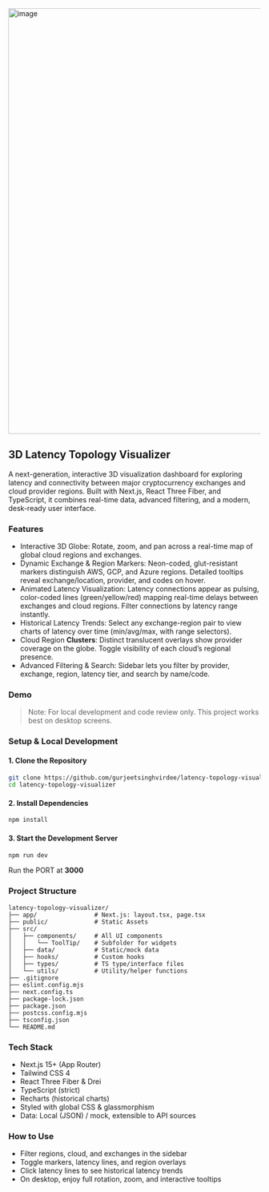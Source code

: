 <img width="1500" height="850" alt="image" src="https://github.com/user-attachments/assets/240add21-242a-416a-b4ec-9469eaeb0581" />

## 3D Latency Topology Visualizer
A next-generation, interactive 3D visualization dashboard for exploring latency and connectivity between major cryptocurrency exchanges and cloud provider regions. Built with Next.js, React Three Fiber, and TypeScript, it combines real-time data, advanced filtering, and a modern, desk-ready user interface.

### Features
- Interactive 3D Globe:
  Rotate, zoom, and pan across a real-time map of global cloud regions and exchanges.
- Dynamic Exchange & Region Markers:
  Neon-coded, glut-resistant markers distinguish AWS, GCP, and Azure regions.
  Detailed tooltips reveal exchange/location, provider, and codes on hover.
- Animated Latency Visualization:
  Latency connections appear as pulsing, color-coded lines (green/yellow/red) mapping real-time delays between exchanges and cloud regions.
  Filter connections by latency range instantly.
- Historical Latency Trends:
 Select any exchange-region pair to view charts of latency over time (min/avg/max, with range selectors).
- Cloud Region __Clusters__:
  Distinct translucent overlays show provider coverage on the globe. Toggle visibility of each cloud’s regional presence.
- Advanced Filtering & Search:
  Sidebar lets you filter by provider, exchange, region, latency tier, and search by name/code.

### Demo
> Note: For local development and code review only. This project works best on desktop screens.

### Setup & Local Development

#### 1. Clone the Repository
```bash
git clone https://github.com/gurjeetsinghvirdee/latency-topology-visualizer
cd latency-topology-visualizer
```

#### 2. Install Dependencies
```bash
npm install
```

#### 3. Start the Development Server
```bash
npm run dev
```
Run the PORT at **3000**

### Project Structure
```
latency-topology-visualizer/
├── app/                # Next.js: layout.tsx, page.tsx
├── public/             # Static Assets
├── src/
│   ├── components/     # All UI components
│   │   └── ToolTip/    # Subfolder for widgets
│   ├── data/           # Static/mock data
│   ├── hooks/          # Custom hooks
│   ├── types/          # TS type/interface files
│   └── utils/          # Utility/helper functions
├── .gitignore
├── eslint.config.mjs
├── next.config.ts
├── package-lock.json
├── package.json
├── postcss.config.mjs
├── tsconfig.json
└── README.md
```

### Tech Stack
- Next.js 15+ (App Router)
- Tailwind CSS 4
- React Three Fiber & Drei
- TypeScript (strict)
- Recharts (historical charts)
- Styled with global CSS & glassmorphism
- Data: Local (JSON) / mock, extensible to API sources

### How to Use
- Filter regions, cloud, and exchanges in the sidebar
- Toggle markers, latency lines, and region overlays
- Click latency lines to see historical latency trends
- On desktop, enjoy full rotation, zoom, and interactive tooltips
